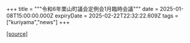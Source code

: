 +++
title = """令和6年栗山町議会定例会1月臨時会議"""
date = 2025-01-08T15:00:00.000Z
expiryDate = 2025-02-22T22:32:22.609Z
tags = ["kuriyama","news"]
+++


[[source]](https://www.town.kuriyama.hokkaido.jp/site/gikai/29930.html)
